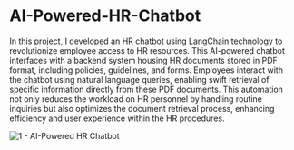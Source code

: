 # AI-Powered-HR-Chatbot

In this project, I developed an HR chatbot using LangChain technology to revolutionize employee access to HR resources. This AI-powered chatbot interfaces with a backend system housing HR documents stored in PDF format, including policies, guidelines, and forms. Employees interact with the chatbot using natural language queries, enabling swift retrieval of specific information directly from these PDF documents. This automation not only reduces the workload on HR personnel by handling routine inquiries but also optimizes the document retrieval process, enhancing efficiency and user experience within the HR procedures.


![1 - AI-Powered HR Chatbot](https://github.com/zainali89/AI-Powered-HR-Chatbot/assets/75775907/0603ba7b-203f-46f8-8c45-afa433f0c96c)
